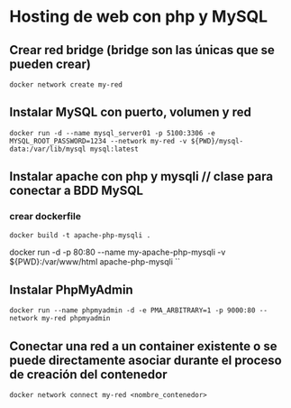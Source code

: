 # Hosting de web con php y MySQL
## Crear red bridge (bridge son las únicas que se pueden crear)
```
docker network create my-red
```
## Instalar MySQL con puerto, volumen y red 
```
docker run -d --name mysql_server01 -p 5100:3306 -e MYSQL_ROOT_PASSWORD=1234 --network my-red -v ${PWD}/mysql-data:/var/lib/mysql mysql:latest 
```
## Instalar apache con php y mysqli // clase para conectar a BDD MySQL
### crear dockerfile  
```
docker build -t apache-php-mysqli .  
```
docker run -d -p 80:80 --name my-apache-php-mysqli -v ${PWD}:/var/www/html apache-php-mysqli
``
## Instalar PhpMyAdmin 
```
docker run --name phpmyadmin -d -e PMA_ARBITRARY=1 -p 9000:80 --network my-red phpmyadmin
```
## Conectar una red a un container existente o se puede directamente asociar durante el proceso de creación del contenedor
```
docker network connect my-red <nombre_contenedor>
```